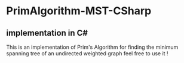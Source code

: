 # PrimAlgorithm-MST-CSharp
## implementation in C#
This is an implementation of Prim's Algorithm for finding the minimum spanning tree of an undirected weighted graph
feel free to use it !
